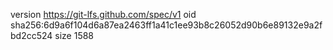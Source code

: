 version https://git-lfs.github.com/spec/v1
oid sha256:6d9a6f104d6a87ea2463ff1a41c1ee93b8c26052d90b6e89132e9a2fbd2cc524
size 1588
